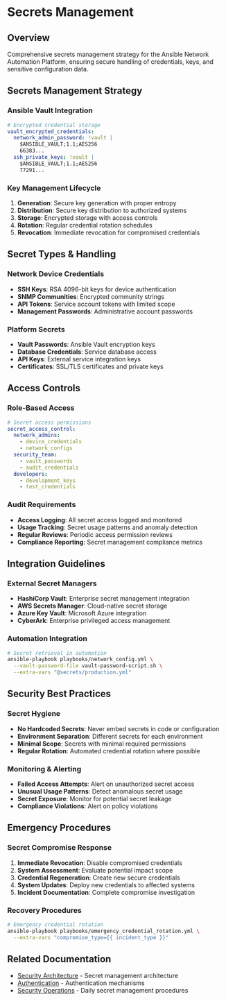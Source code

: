 # Secrets Management

## Overview

Comprehensive secrets management strategy for the Ansible Network Automation Platform, ensuring secure handling of credentials, keys, and sensitive configuration data.

## Secrets Management Strategy

### Ansible Vault Integration
```yaml
# Encrypted credential storage
vault_encrypted_credentials:
  network_admin_password: !vault |
    $ANSIBLE_VAULT;1.1;AES256
    66383...
  ssh_private_keys: !vault |
    $ANSIBLE_VAULT;1.1;AES256
    77291...
```

### Key Management Lifecycle
1. **Generation**: Secure key generation with proper entropy
2. **Distribution**: Secure key distribution to authorized systems
3. **Storage**: Encrypted storage with access controls
4. **Rotation**: Regular credential rotation schedules
5. **Revocation**: Immediate revocation for compromised credentials

## Secret Types & Handling

### Network Device Credentials
- **SSH Keys**: RSA 4096-bit keys for device authentication
- **SNMP Communities**: Encrypted community strings
- **API Tokens**: Service account tokens with limited scope
- **Management Passwords**: Administrative account passwords

### Platform Secrets
- **Vault Passwords**: Ansible Vault encryption keys
- **Database Credentials**: Service database access
- **API Keys**: External service integration keys
- **Certificates**: SSL/TLS certificates and private keys

## Access Controls

### Role-Based Access
```yaml
# Secret access permissions
secret_access_control:
  network_admins:
    - device_credentials
    - network_configs
  security_team:
    - vault_passwords
    - audit_credentials
  developers:
    - development_keys
    - test_credentials
```

### Audit Requirements
- **Access Logging**: All secret access logged and monitored
- **Usage Tracking**: Secret usage patterns and anomaly detection
- **Regular Reviews**: Periodic access permission reviews
- **Compliance Reporting**: Secret management compliance metrics

## Integration Guidelines

### External Secret Managers
- **HashiCorp Vault**: Enterprise secret management integration
- **AWS Secrets Manager**: Cloud-native secret storage
- **Azure Key Vault**: Microsoft Azure integration
- **CyberArk**: Enterprise privileged access management

### Automation Integration
```bash
# Secret retrieval in automation
ansible-playbook playbooks/network_config.yml \
  --vault-password-file vault-password-script.sh \
  --extra-vars "@secrets/production.yml"
```

## Security Best Practices

### Secret Hygiene
- **No Hardcoded Secrets**: Never embed secrets in code or configuration
- **Environment Separation**: Different secrets for each environment
- **Minimal Scope**: Secrets with minimal required permissions
- **Regular Rotation**: Automated credential rotation where possible

### Monitoring & Alerting
- **Failed Access Attempts**: Alert on unauthorized secret access
- **Unusual Usage Patterns**: Detect anomalous secret usage
- **Secret Exposure**: Monitor for potential secret leakage
- **Compliance Violations**: Alert on policy violations

## Emergency Procedures

### Secret Compromise Response
1. **Immediate Revocation**: Disable compromised credentials
2. **System Assessment**: Evaluate potential impact scope
3. **Credential Regeneration**: Create new secure credentials
4. **System Updates**: Deploy new credentials to affected systems
5. **Incident Documentation**: Complete compromise investigation

### Recovery Procedures
```bash
# Emergency credential rotation
ansible-playbook playbooks/emergency_credential_rotation.yml \
  --extra-vars "compromise_type={{ incident_type }}"
```

## Related Documentation

- [Security Architecture](architecture.md) - Secret management architecture
- [Authentication](authentication.md) - Authentication mechanisms
- [Security Operations](operations.md) - Daily secret management procedures